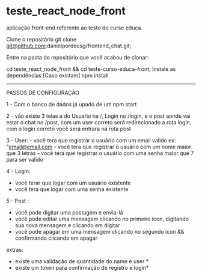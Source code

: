 # teste_react_node_front
aplicação front-end referente ao testo do curse educa.

Clone o repositório
git clone git@github.com:danielpordeusg/frontend_chat.git;

Entre na pasta do repositório que você acabou de clonar:

cd teste_react_node_front && cd teste-curso-educa-front;
Instale as dependências [Caso existam]
npm install

------------------------------------------------------------------------
PASSOS DE CONFIGURAÇÃO 

1 - Com o banco de dados já upado de um npm start

2 - vão existe 3 telas a do Usuario na /, Login no /login, e o post aonde vai estar o chat no /post, com um user
correto será redirecionado a rota login, com o login correto vocẽ será entrara na rota post

3 - User: 
    - vocẽ tera que registrar o usuário com um email valido ex: "email@email.com 
    - vocẽ tera que registrar o usuário com um nome maior que 3 letras
    - vocẽ tera que registrar o usuário com uma senha maior que 7 para ser valido
    
4 - Login:
  - vocẽ terar que logar com um usuário existente
  - vocẽ tera que logar com uma senha existente
  
5 - Post :
  - vocẽ pode digitar uma postagem e envia-lá
  - vocẽ pode editar uma mensagem clicando no primeiro icon, digitando sua nova mensagem e clicando em digitar
  - vocẽ pode apagar em uma mensagem clicando no segundo icon && confirmando clicando em apagar
  
  extras: 
  * existe uma validação de quantidade do name e user *
  * existe um token para confirmação de registro e login*
